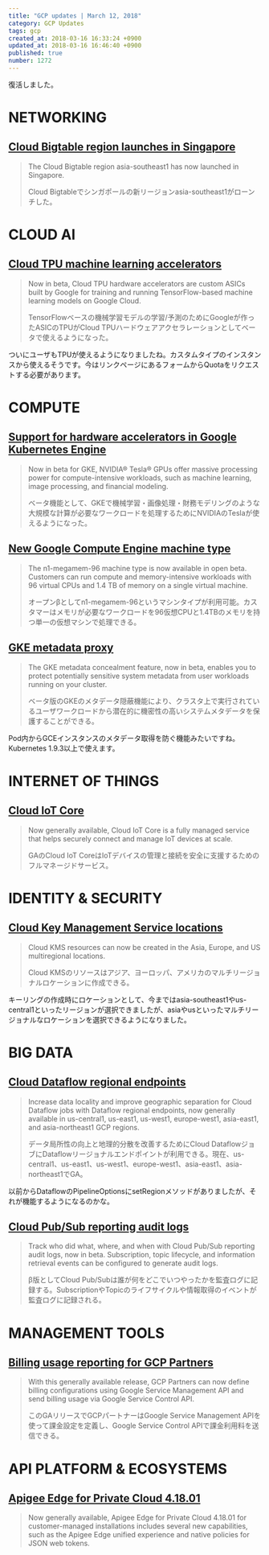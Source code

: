 ```yaml
---
title: "GCP updates | March 12, 2018"
category: GCP Updates
tags: gcp
created_at: 2018-03-16 16:33:24 +0900
updated_at: 2018-03-16 16:46:40 +0900
published: true
number: 1272
---
```


復活しました。

# NETWORKING

## [Cloud Bigtable region launches in Singapore](https://cloud.google.com/bigtable/)

> The Cloud Bigtable region asia-southeast1 has now launched in Singapore.
>
> Cloud Bigtableでシンガポールの新リージョンasia-southeast1がローンチした。

# CLOUD AI

## [Cloud TPU machine learning accelerators](https://cloud.google.com/tpu/)

> Now in beta, Cloud TPU hardware accelerators are custom ASICs built by Google for training and running TensorFlow-based machine learning models on Google Cloud.
>
> TensorFlowベースの機械学習モデルの学習/予測のためにGoogleが作ったASICのTPUがCloud TPUハードウェアアクセラレーションとしてベータで使えるようになった。

ついにユーザもTPUが使えるようになりましたね。カスタムタイプのインスタンスから使えるそうです。今はリンクページにあるフォームからQuotaをリクエストする必要があります。

# COMPUTE

## [Support for hardware accelerators in Google Kubernetes Engine](https://cloud.google.com/kubernetes-engine/)

> Now in beta for GKE, NVIDIA® Tesla® GPUs offer massive processing power for compute-intensive workloads, such as machine learning, image processing, and financial modeling.
>
> ベータ機能として、GKEで機械学習・画像処理・財務モデリングのような大規模な計算が必要なワークロードを処理するためにNVIDIAのTeslaが使えるようになった。

## [New Google Compute Engine machine type](https://cloud.google.com/compute/docs/machine-types)

> The n1-megamem-96 machine type is now available in open beta. Customers can run compute and memory-intensive workloads with 96 virtual CPUs and 1.4 TB of memory on a single virtual machine.
>
> オープンβとしてn1-megamem-96というマシンタイプが利用可能。カスタマーはメモリが必要なワークロードを96仮想CPUと1.4TBのメモリを持つ単一の仮想マシンで処理できる。

## [GKE metadata proxy](https://cloud.google.com/kubernetes-engine/docs/how-to/metadata-proxy)

> The GKE metadata concealment feature, now in beta, enables you to protect potentially sensitive system metadata from user workloads running on your cluster.
>
> ベータ版のGKEのメタデータ隠蔽機能により、クラスタ上で実行されているユーザワークロードから潜在的に機密性の高いシステムメタデータを保護することができる。

Pod内からGCEインスタンスのメタデータ取得を防ぐ機能みたいですね。Kubernetes 1.9.3以上で使えます。

# INTERNET OF THINGS

## [Cloud IoT Core](https://cloud.google.com/iot-core/)

> Now generally available, Cloud IoT Core is a fully managed service that helps securely connect and manage IoT devices at scale.
> 
> GAのCloud IoT CoreはIoTデバイスの管理と接続を安全に支援するためのフルマネージドサービス。

# IDENTITY &amp; SECURITY

## [Cloud Key Management Service locations](https://cloud.google.com/kms/docs/release-notes)

> Cloud KMS resources can now be created in the Asia, Europe, and US multiregional locations.
>
> Cloud KMSのリソースはアジア、ヨーロッパ、アメリカのマルチリージョナルロケーションに作成できる。

キーリングの作成時にロケーションとして、今まではasia-southeast1やus-central1といったリージョンが選択できましたが、asiaやusといったマルチリージョナルなロケーションを選択できるようになりました。

# BIG DATA

## [Cloud Dataflow regional endpoints](https://cloud.google.com/dataflow/docs/concepts/regional-endpoints)

> Increase data locality and improve geographic separation for Cloud Dataflow jobs with Dataflow regional endpoints, now generally available in us-central1, us-east1, us-west1, europe-west1, asia-east1, and asia-northeast1 GCP regions.
>
> データ局所性の向上と地理的分散を改善するためにCloud DataflowジョブにDataflowリージョナルエンドポイントが利用できる。現在、us-central1、us-east1、us-west1、europe-west1、asia-east1、asia-northeast1でGA。

以前からDataflowのPipelineOptionsにsetRegionメソッドがありましたが、それが機能するようになるのかな。

## [Cloud Pub/Sub reporting audit logs](https://cloud.google.com/pubsub/docs/audit-logging)

> Track who did what, where, and when with Cloud Pub/Sub reporting audit logs, now in beta. Subscription, topic lifecycle, and information retrieval events can be configured to generate audit logs.
>
> β版としてCloud Pub/Subは誰が何をどこでいつやったかを監査ログに記録する。SubscriptionやTopicのライフサイクルや情報取得のイベントが監査ログに記録される。

# MANAGEMENT TOOLS

## [Billing usage reporting for GCP Partners](https://cloud.google.com/service-control/reporting-billing-metrics)

> With this generally available release, GCP Partners can now define billing configurations using Google Service Management API and send billing usage via Google Service Control API.
>
> このGAリリースでGCPパートナーはGoogle Service Management APIを使って課金設定を定義し、Google Service Control APIで課金利用料を送信できる。

# API PLATFORM &amp; ECOSYSTEMS

## [Apigee Edge for Private Cloud 4.18.01](https://docs.apigee.com/release/notes/41801-edge-private-cloud-release-notes)

> Now generally available, Apigee Edge for Private Cloud 4.18.01 for customer-managed installations includes several new capabilities, such as the Apigee Edge unified experience and native policies for JSON web tokens.
> 
> 



